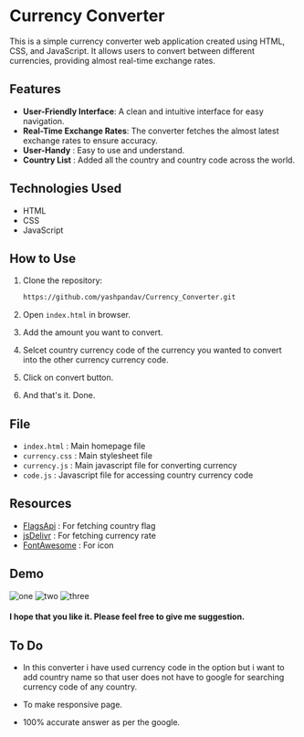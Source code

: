 # Currency Converter

This is a simple currency converter web application created using HTML, CSS, and JavaScript. It allows users to convert between different currencies, providing almost real-time exchange rates.

## Features

- **User-Friendly Interface**: A clean and intuitive interface for easy navigation.
- **Real-Time Exchange Rates**: The converter fetches the almost latest exchange rates to ensure accuracy.
- **User-Handy** : Easy to use and understand.
- **Country List** : Added all the country and country code across the world.

## Technologies Used

- HTML
- CSS
- JavaScript

## How to Use

1. Clone the repository:

   ```bash
   https://github.com/yashpandav/Currency_Converter.git

2. Open `index.html` in browser.

2. Add the amount you want to convert.

3. Selcet country currency code of the currency you wanted to convert into the other currency currency code.

4. Click on convert button.

5. And that's it. Done.

## File

- `index.html` : Main homepage file
- `currency.css` :  Main stylesheet file
- `currency.js` : Main javascript file for converting currency
- `code.js` : Javascript file for accessing country currency code

## Resources

- [FlagsApi](https://flagsapi.com/) : For fetching country flag
- [jsDelivr](https://www.jsdelivr.com/) : For fetching currency rate
- [FontAwesome](https://fontawesome.com/) : For icon

## Demo

![one](one.png)
![two](two.png)
![three](three.png)

#### I hope that you like it. Please feel free to give me suggestion. 

## To Do
- In this converter i have used currency code in the option but i want to add country name so that user does not have to google for searching currency code of any country.

- To make responsive page.

- 100% accurate answer as per the google.

